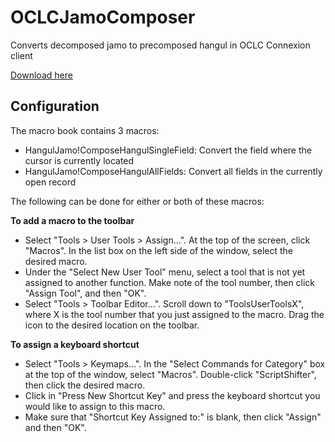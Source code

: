 # OCLCJamoComposer
Converts decomposed jamo to precomposed hangul in OCLC Connexion client

[Download here](https://github.com/pulibrary/OCLCJamoComposer/releases/latest/download/InstallOCLCJamoComposer.exe)

## Configuration

The macro book contains 3 macros:
- HangulJamo!ComposeHangulSingleField: Convert the field where the cursor is currently located
- HangulJamo!ComposeHangulAllFields: Convert all fields in the currently open record

The following can be done for either or both of these macros:

**To add a macro to the toolbar**
- Select "Tools > User Tools > Assign...". At the top of the screen, click "Macros". In the list box on the left side of the window, select the desired macro.
- Under the "Select New User Tool" menu, select a tool that is not yet assigned to another function. Make note of the tool number, then click "Assign Tool", and then "OK".
- Select "Tools > Toolbar Editor...". Scroll down to "ToolsUserToolsX", where X is the tool number that you just assigned to the macro. Drag the icon to the desired location on the toolbar.
  
**To assign a keyboard shortcut**
- Select "Tools > Keymaps...". In the "Select Commands for Category" box at the top of the window, select "Macros". Double-click "ScriptShifter", then click the desired macro.
- Click in "Press New Shortcut Key" and press the keyboard shortcut you would like to assign to this macro.
- Make sure that "Shortcut Key Assigned to:" is blank, then click "Assign" and then "OK".
